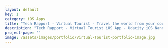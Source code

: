 ```yaml
---
layout: default
key: 1
category: iOS Apps
title: "Tech Rapport - Virtual Tourist - Travel the world from your couch!"
description: "Tech Rapport - Virtual Tourist iOS App - Udacity iOS Nanodegree - Created in Swift 2.0 using xCode for iOS 9, MapKit"
project-page: ''
image: /assets/images/portfolio/Virtual-Tourist-portfolio-image.jpg
---
```


